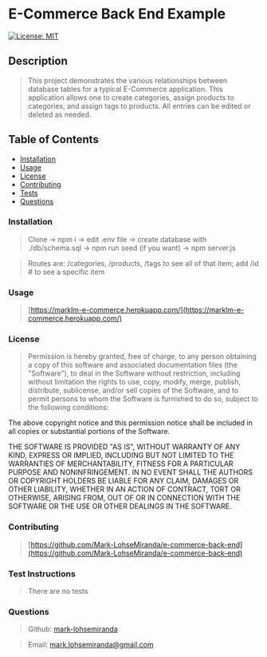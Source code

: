 

# E-Commerce Back End Example

[![License: MIT](https://img.shields.io/badge/License-MIT-yellow.svg)](https://opensource.org/licenses/MIT)

## Description


> This project demonstrates the various relationships between database tables for a typical E-Commerce application. This application allows one to create categories, assign products to categories, and assign tags to products. All entries can be edited or deleted as needed.


## Table of Contents
* [Installation](#installation)
* [Usage](#usage)
* [License](#license)
* [Contributing](#contributing)
* [Tests](#tests)
* [Questions](#questions)

### Installation

> Clone -> npm i -> edit .env file -> create database with ./db/schema.sql -> npm run seed (if you want) -> npm server.js

> Routes are: /categories, /products, /tags to see all of that item; add /id # to see a specific item


### Usage


> [https://marklm-e-commerce.herokuapp.com/](https://marklm-e-commerce.herokuapp.com/)


### License

>Permission is hereby granted, free of charge, to any person obtaining a copy of this software and associated documentation files (the "Software"), to deal in the Software without restriction, including without limitation the rights to use, copy, modify, merge, publish, distribute, sublicense, and/or sell copies of the Software, and to permit persons to whom the Software is furnished to do so, subject to the following conditions:

The above copyright notice and this permission notice shall be included in all copies or substantial portions of the Software.

THE SOFTWARE IS PROVIDED "AS IS", WITHOUT WARRANTY OF ANY KIND, EXPRESS OR IMPLIED, INCLUDING BUT NOT LIMITED TO THE WARRANTIES OF MERCHANTABILITY, FITNESS FOR A PARTICULAR PURPOSE AND NONINFRINGEMENT. IN NO EVENT SHALL THE AUTHORS OR COPYRIGHT HOLDERS BE LIABLE FOR ANY CLAIM, DAMAGES OR OTHER LIABILITY, WHETHER IN AN ACTION OF CONTRACT, TORT OR OTHERWISE, ARISING FROM, OUT OF OR IN CONNECTION WITH THE SOFTWARE OR THE USE OR OTHER DEALINGS IN THE SOFTWARE.

### Contributing


> [https://github.com/Mark-LohseMiranda/e-commerce-back-end](https://github.com/Mark-LohseMiranda/e-commerce-back-end)


### Test Instructions


> There are no tests


### Questions


>Github: [mark-lohsemiranda](https://www.github.com/mark-lohsemiranda)

>Email: [mark.lohsemiranda@gmail.com](mailto:mark.lohsemiranda@gmail.com)

